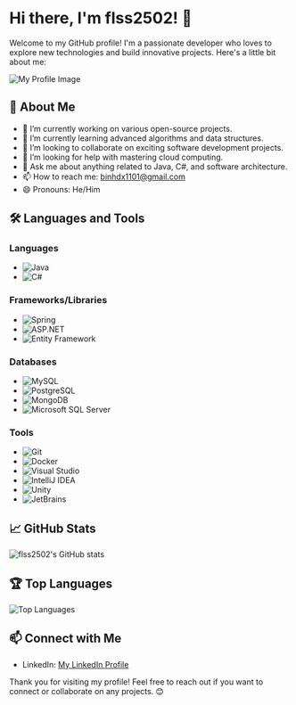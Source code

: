 # Hi there, I'm flss2502! 👋

Welcome to my GitHub profile! I'm a passionate developer who loves to explore new technologies and build innovative projects. Here's a little bit about me:

![My Profile Image](https://firebasestorage.googleapis.com/v0/b/asfsg-538c3.appspot.com/o/1.jpg?alt=media&token=4b840e63-a0b7-41e5-b910-ff037ab7eda2)

## 🚀 About Me
- 🔭 I’m currently working on various open-source projects.
- 🌱 I’m currently learning advanced algorithms and data structures.
- 👯 I’m looking to collaborate on exciting software development projects.
- 🤔 I’m looking for help with mastering cloud computing.
- 💬 Ask me about anything related to Java, C#, and software architecture.
- 📫 How to reach me: [binhdx1101@gmail.com](mailto:binhdx1101@gmail.com)
- 😄 Pronouns: He/Him

## 🛠️ Languages and Tools
### Languages
- ![Java](https://img.shields.io/badge/Java-007396?style=for-the-badge&logo=java&logoColor=white)
- ![C#](https://img.shields.io/badge/C%23-239120?style=for-the-badge&logo=csharp&logoColor=white)

### Frameworks/Libraries
- ![Spring](https://img.shields.io/badge/Spring-6DB33F?style=for-the-badge&logo=spring&logoColor=white)
- ![ASP.NET](https://img.shields.io/badge/ASP.NET-5C2D91?style=for-the-badge&logo=dotnet&logoColor=white)
- ![Entity Framework](https://img.shields.io/badge/Entity%20Framework-512BD4?style=for-the-badge&logo=dotnet&logoColor=white)

### Databases
- ![MySQL](https://img.shields.io/badge/MySQL-4479A1?style=for-the-badge&logo=mysql&logoColor=white)
- ![PostgreSQL](https://img.shields.io/badge/PostgreSQL-336791?style=for-the-badge&logo=postgresql&logoColor=white)
- ![MongoDB](https://img.shields.io/badge/MongoDB-47A248?style=for-the-badge&logo=mongodb&logoColor=white)
- ![Microsoft SQL Server](https://img.shields.io/badge/SQL%20Server-CC2927?style=for-the-badge&logo=microsoftsqlserver&logoColor=white)

### Tools
- ![Git](https://img.shields.io/badge/Git-F05032?style=for-the-badge&logo=git&logoColor=white)
- ![Docker](https://img.shields.io/badge/Docker-2496ED?style=for-the-badge&logo=docker&logoColor=white)
- ![Visual Studio](https://img.shields.io/badge/Visual%20Studio-5C2D91?style=for-the-badge&logo=visualstudio&logoColor=white)
- ![IntelliJ IDEA](https://img.shields.io/badge/IntelliJ%20IDEA-000000?style=for-the-badge&logo=intellijidea&logoColor=white)
- ![Unity](https://img.shields.io/badge/Unity-000000?style=for-the-badge&logo=unity&logoColor=white)
- ![JetBrains](https://img.shields.io/badge/JetBrains-000000?style=for-the-badge&logo=jetbrains&logoColor=white)

## 📈 GitHub Stats
![flss2502's GitHub stats](https://github-readme-stats.vercel.app/api?username=flss2502&show_icons=true&theme=radical)

## 🏆 Top Languages
![Top Languages](https://github-readme-stats.vercel.app/api/top-langs/?username=flss2502&layout=compact&theme=radical)

## 📫 Connect with Me
- LinkedIn: [My LinkedIn Profile](https://www.linkedin.com/in/binhdx)

Thank you for visiting my profile! Feel free to reach out if you want to connect or collaborate on any projects. 😊
